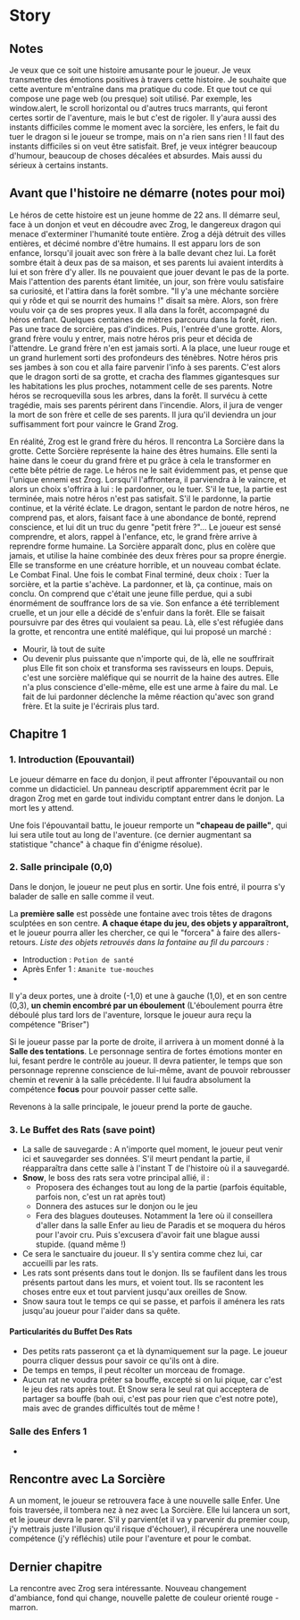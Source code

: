 # Story

## Notes

Je veux que ce soit une histoire amusante pour le joueur. Je veux transmettre des émotions positives à travers cette histoire.
Je souhaite que cette aventure m'entraîne dans ma pratique du code. Et que tout ce qui compose une page web (ou presque) soit utilisé.
Par exemple, les window.alert, le scroll horizontal ou d'autres trucs marrants, qui feront certes sortir de l'aventure, mais le but c'est de rigoler.
Il y'aura aussi des instants difficiles comme le moment avec la sorcière, les enfers, le fait du tuer le dragon si le joueur se trompe, mais on n'a rien sans rien ! Il faut des instants difficiles si on veut être satisfait.
Bref, je veux intégrer beaucoup d'humour, beaucoup de choses décalées et absurdes. Mais aussi du sérieux à certains instants.

## Avant que l'histoire ne démarre (notes pour moi)
Le héros de cette histoire est un jeune homme de 22 ans. Il démarre seul, face à un donjon et veut en découdre avec Zrog, le dangereux dragon qui menace d'exterminer l'humanité toute entière.
Zrog a déjà détruit des villes entières, et décimé nombre d'être humains.
Il est apparu lors de son enfance, lorsqu'il jouait avec son frère à la balle devant chez lui.
La forêt sombre était à deux pas de sa maison, et ses parents lui avaient interdits à lui et son frère d'y aller. Ils ne pouvaient que jouer devant le pas de la porte.
Mais l'attention des parents étant limitée, un jour, son frère voulu satisfaire sa curiosité, et l'attira dans la forêt sombre.
"Il y'a une méchante sorcière qui y rôde et qui se nourrit des humains !" disait sa mère.
Alors, son frère voulu voir ça de ses propres yeux. Il alla dans la forêt, accompagné du héros enfant.
Quelques centaines de mètres parcouru dans la forêt, rien. Pas une trace de sorcière, pas d'indices. Puis, l'entrée d'une grotte. Alors, grand frère voulu y entrer, mais notre héros pris peur et décida de l'attendre.
Le grand frère n'en est jamais sorti. A la place, une lueur rouge et un grand hurlement sorti des profondeurs des ténèbres.
Notre héros pris ses jambes à son cou et alla faire parvenir l'info à ses parents.
C'est alors que le dragon sorti de sa grotte, et cracha des flammes gigantesques sur les habitations les plus proches, notamment celle de ses parents.
Notre héros se recroquevilla sous les arbres, dans la forêt. Il survécu à cette tragédie, mais ses parents périrent dans l'incendie.
Alors, il jura de venger la mort de son frère et celle de ses parents. Il jura qu'il deviendra un jour suffisamment fort pour vaincre le Grand Zrog.

En réalité, Zrog est le grand frère du héros. Il rencontra La Sorcière dans la grotte. Cette Sorcière représente la haine des êtres humains. Elle senti la haine dans le coeur du grand frère et pu grâce à cela le transformer en cette bête pétrie de rage.
Le héros ne le sait évidemment pas, et pense que l'unique ennemi est Zrog.
Lorsqu'il l'affrontera, il parviendra à le vaincre, et alors un choix s'offrira à lui : le pardonner, ou le tuer.
S'il le tue, la partie est terminée, mais notre héros n'est pas satisfait.
S'il le pardonne, la partie continue, et la vérité éclate.
Le dragon, sentant le pardon de notre héros, ne comprend pas, et alors, faisant face à une abondance de bonté, reprend conscience, et lui dit un truc du genre "petit frère ?"...
Le joueur est sensé comprendre, et alors, rappel à l'enfance, etc, le grand frère arrive à reprendre forme humaine.
La Sorcière apparaît donc, plus en colère que jamais, et utilise la haine combinée des deux frères pour sa propre énergie. Elle se transforme en une créature horrible, et un nouveau combat éclate.
Le Combat Final.
Une fois le combat Final terminé, deux choix :
Tuer la sorcière, et la partie s'achève.
La pardonner, et là, ça continue, mais on conclu.
On comprend que c'était une jeune fille perdue, qui a subi énormément de souffrance lors de sa vie. Son enfance a été terriblement cruelle, et un jour elle a décidé de s'enfuir dans la forêt.
Elle se faisait poursuivre par des êtres qui voulaient sa peau.
Là, elle s'est réfugiée dans la grotte, et rencontra une entité maléfique, qui lui proposé un marché :
- Mourir, là tout de suite
- Ou devenir plus puissante que n'importe qui, de là, elle ne souffrirait plus
Elle fit son choix et transforma ses ravisseurs en loups.
Depuis, c'est une sorcière maléfique qui se nourrit de la haine des autres. Elle n'a plus conscience d'elle-même, elle est une arme à faire du mal.
Le fait de lui pardonner déclenche la même réaction qu'avec son grand frère.
Et la suite je l'écrirais plus tard.


## Chapitre 1

### 1. Introduction (Epouvantail)

Le joueur démarre en face du donjon, il peut affronter l'épouvantail ou non comme un didacticiel.
Un panneau descriptif apparemment écrit par le dragon Zrog met en garde tout individu comptant entrer dans le donjon. La mort les y attend.

Une fois l'épouvantail battu, le joueur remporte un **"chapeau de paille"**, qui lui sera utile tout au long de l'aventure. (ce dernier augmentant sa statistique "chance" à chaque fin d'énigme résolue).

### 2. Salle principale (0,0)

Dans le donjon, le joueur ne peut plus en sortir. Une fois entré, il pourra s'y balader de salle en salle comme il veut.

La **première salle** est possède une fontaine avec trois têtes de dragons sculptées en son centre. **A chaque étape du jeu, des objets y apparaîtront,** et le joueur pourra aller les chercher, ce qui le "forcera" à faire des
allers-retours.
*Liste des objets retrouvés dans la fontaine au fil du parcours :*
 - Introduction : `Potion de santé`
 - Après Enfer 1 : `Amanite tue-mouches`
 - 

Il y'a deux portes, une à droite (-1,0) et une à gauche (1,0), et en son centre (0,3), **un chemin encombré par un éboulement** (L'éboulement pourra être déboulé plus tard lors de l'aventure, lorsque le joueur aura reçu la compétence "Briser")

Si le joueur passe par la porte de droite, il arrivera à un moment donné à la **Salle des tentations**. Le personnage sentira de fortes émotions monter en lui, fesant perdre le contrôle au joueur. Il devra patienter, le temps que son personnage reprenne conscience de lui-même, avant de pouvoir rebrousser chemin et revenir à la salle précédente. Il lui faudra absolument la compétence **focus** pour pouvoir passer cette salle.

Revenons à la salle principale, le joueur prend la porte de gauche.

### 3. Le Buffet des Rats (save point)

- La salle de sauvegarde : A n'importe quel moment, le joueur peut venir ici et sauvegarder ses données. S'il meurt pendant la partie, il réapparaîtra dans cette salle à l'instant T de l'histoire où il a sauvegardé.
- **Snow**, le boss des rats sera votre principal allié, il :
  - Proposera des échanges tout au long de la partie (parfois équitable, parfois non, c'est un rat après tout)
  - Donnera des astuces sur le donjon ou le jeu
  - Fera des blagues douteuses. Notamment la 1ere où il conseillera d'aller dans la salle Enfer au lieu de Paradis et se moquera du héros pour l'avoir cru. Puis s'excusera d'avoir fait une blague aussi stupide. (quand même !)
- Ce sera le sanctuaire du joueur. Il s'y sentira comme chez lui, car accueilli par les rats.
- Les rats sont présents dans tout le donjon. Ils se faufilent dans les trous présents partout dans les murs, et voient tout. Ils se racontent les choses entre eux et tout parvient jusqu'aux oreilles de Snow.
- Snow saura tout le temps ce qui se passe, et parfois il aménera les rats jusqu'au joueur pour l'aider dans sa quête.

#### Particularités du Buffet Des Rats
- Des petits rats passeront ça et là dynamiquement sur la page. Le joueur pourra cliquer dessus pour savoir ce qu'ils ont à dire.
- De temps en temps, il peut récolter un morceau de fromage.
- Aucun rat ne voudra prêter sa bouffe, excepté si on lui pique, car c'est le jeu des rats après tout. Et Snow sera le seul rat qui acceptera de partager sa bouffe (bah oui, c'est pas pour rien que c'est notre pote), mais avec de grandes difficultés tout de même !

### Salle des Enfers 1
- 


## Rencontre avec La Sorcière

A un moment, le joueur se retrouvera face à une nouvelle salle Enfer.
Une fois traversée, il tombera nez à nez avec La Sorcière.
Elle lui lancera un sort, et le joueur devra le parer. S'il y parvient(et il va y parvenir du premier coup, j'y mettrais juste l'illusion qu'il risque d'échouer), il récupérera une nouvelle compétence (j'y réfléchis) utile pour l'aventure et pour le combat.

## Dernier chapitre

La rencontre avec Zrog sera intéressante. Nouveau changement d'ambiance, fond qui change, nouvelle palette de couleur orienté rouge - marron.
